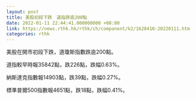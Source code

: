 ```yaml
---
layout: post
title: 美股初段下跌　道指跌逾200點
date: 2022-01-11 22:44:41.000000000 +08:00
link: https://news.rthk.hk/rthk/ch/component/k2/1628410-20220111.htm
categories: rthk
---
```


美股在開市初段下跌，道瓊斯指數跌逾200點。

道指較早時報35842點，跌226點，跌幅0.63%。

納斯達克指數報14903點，跌39點，跌幅0.27%。

標準普爾500指數報4651點，跌18點，跌幅0.41%。
